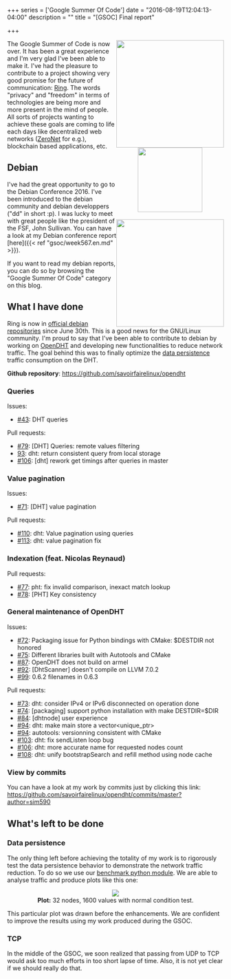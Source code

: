 +++
series = ['Google Summer Of Code']
date = "2016-08-19T12:04:13-04:00"
description = ""
title = "[GSOC] Final report"

+++

<div style="float:right">
    <img width="250" src="/images/gsoc.png"/><br>
    <div style="text-align:center">
        <img width="150" src="/images/debianlogo.svg"/><br><br>
        <img width="250" src="/images/ring.svg"/>
    </div>
</div>

The Google Summer of Code is now over. It has been a great experience and I'm
very glad I've been able to make it. I've had the pleasure to contribute to a
project showing very good promise for the future of communication: [Ring][]. The
words "privacy" and "freedom" in terms of technologies are being more and more
present in the mind of people. All sorts of projects wanting to achieve these
goals are coming to life each days like decentralized web networks ([ZeroNet][]
for e.g.), blockchain based applications, etc.

[Ring]: https://ring.cx
[ZeroNet]: https://zeronet.io/

## Debian

I've had the great opportunity to go to the Debian Conference 2016. I've been
introduced to the debian community and debian developpers ("dd" in short :p). I
was lucky to meet with great people like the president of the FSF, John
Sullivan.  You can have a look at my Debian conference report [here]({{< ref
"gsoc/week567.en.md" >}}).

If you want to read my debian reports,  you can do so by browsing the "Google
Summer Of Code" category on this blog.

## What I have done

Ring is now in [official debian
repositories](https://packages.qa.debian.org/r/ring.html) since June 30th. This
is a good news for the GNU/Linux community. I'm proud to say that I've been able
to contribute to debian by working on [OpenDHT][] and developing new
functionalities to reduce network traffic. The goal behind this was to finally
optimize the [data persistence][] traffic consumption on the DHT.

**Github repository**: https://github.com/savoirfairelinux/opendht

[OpenDHT]: http://opendht.net
[data persistence]: http://sim590.github.io/post/gsoc/intro/#data-persistence:34c4da6d4768d05e50db99357a299b5c

### Queries

Issues:

- [#43](https://github.com/savoirfairelinux/opendht/issues/43): DHT queries

Pull requests:

- [#79](https://github.com/savoirfairelinux/opendht/pull/79): [DHT] Queries: remote values filtering
- [93](https://github.com/savoirfairelinux/opendht/pull/93): dht: return consistent query from local storage
- [#106](https://github.com/savoirfairelinux/opendht/pull/106): [dht] rework get timings after queries in master

### Value pagination

Issues:

- [#71](https://github.com/savoirfairelinux/opendht/issues/71): [DHT] value pagination

Pull requests:

- [#110](https://github.com/savoirfairelinux/opendht/pull/110): dht: Value pagination using queries
- [#113](https://github.com/savoirfairelinux/opendht/pull/113): dht: value pagination fix

### Indexation (feat. Nicolas Reynaud)

Pull requests:

- [#77](https://github.com/savoirfairelinux/opendht/pull/77): pht: fix invalid comparison, inexact match lookup
- [#78](https://github.com/savoirfairelinux/opendht/pull/78): [PHT] Key consistency

### General maintenance of OpenDHT

Issues:

- [#72](https://github.com/savoirfairelinux/opendht/issues/72): Packaging issue for Python bindings with CMake: $DESTDIR not honored
- [#75](https://github.com/savoirfairelinux/opendht/issues/75): Different libraries built with Autotools and CMake
- [#87](https://github.com/savoirfairelinux/opendht/issues/87): OpenDHT does not build on armel
- [#92](https://github.com/savoirfairelinux/opendht/issues/92): [DhtScanner] doesn't compile on LLVM 7.0.2
- [#99](https://github.com/savoirfairelinux/opendht/issues/99): 0.6.2 filenames in 0.6.3

Pull requests:

- [#73](https://github.com/savoirfairelinux/opendht/pull/73): dht: consider IPv4 or IPv6 disconnected on operation done
- [#74](https://github.com/savoirfairelinux/opendht/pull/74): [packaging] support python installation with make DESTDIR=$DIR
- [#84](https://github.com/savoirfairelinux/opendht/pull/84): [dhtnode] user experience
- [#94](https://github.com/savoirfairelinux/opendht/pull/94): dht: make main store a vector<unique_ptr<Storage>>
- [#94](https://github.com/savoirfairelinux/opendht/pull/95): autotools: versionning consistent with CMake
- [#103](https://github.com/savoirfairelinux/opendht/pull/103): dht: fix sendListen loop bug
- [#106](https://github.com/savoirfairelinux/opendht/pull/107): dht: more accurate name for requested nodes count
- [#108](https://github.com/savoirfairelinux/opendht/pull/108): dht: unify bootstrapSearch and refill method using node cache

### View by commits

You can have a look at my work by commits just by clicking this link:
https://github.com/savoirfairelinux/opendht/commits/master?author=sim590

## What's left to be done

### Data persistence

The only thing left before achieving the totality of my work is to rigorously
test the data persistence behavior to demonstrate the network traffic reduction.
To do so we use our [benchmark python module][]. We are able to analyse traffic
and produce plots like this one:

<div style="text-align:center">
<img src="/images/gsoc/traffic.plot.png"/><br>
<b>Plot:</b> 32 nodes, 1600 values with normal condition test.
</div>

This particular plot was drawn before the enhancements. We are confident to
improve the results using my work produced during the GSOC.

### TCP

In the middle of the GSOC, we soon realized that passing from UDP to TCP would
ask too much efforts in too short lapse of time. Also, it is not yet clear if we
should really do that.

[benchmark python module]: https://github.com/savoirfairelinux/opendht/tree/master/python/tools
